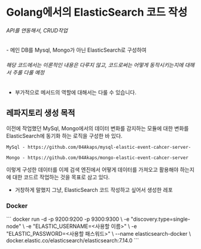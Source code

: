 <h1>Golang에서의 ElasticSearch 코드 작성</h1>

<h6>API를 연동해서, CRUD작업</h6>
- 메인 DB를 Mysql, Mongo가 아닌 ElasticSearch로 구성하여

<h6>해당 코드에서는 이론적인 내용은 다루지 않고, 코드로써는 어떻게 동작시키는지에 대해서 주롤 다룰 예정</h6>

- 부가적으로 메서드의 역할에 대해서는 다룰 수 있습니다.


## 레파지토리 생성 목적
이전에 작업했던 MySql, Mongo에서의 데이터 변화를 감지하는 모듈에 대한 변화를
ElasticSearch에 동기화 하는 로직을 구성한 바 있다.
```azure
MySql - https://github.com/04Akaps/mysql-elastic-event-cahcer-server-

Mongo - https://github.com/04Akaps/mongo-elastic-event-cahcer-server
```

이렇게 구성한 데이터를 이제 검색 엔진에서 어떻게 데이터를 가져오고 활용해야 하는지에 대한 코드르 작업하는 것을 목표로 삼고 있다.
- 거창하게 말했지 그냥, ElasticSearch 코드 작성하고 싶어서 생성한 레포

<h3>Docker</h3>
```
docker run -d -p 9200:9200 -p 9300:9300 \
-e "discovery.type=single-node" \
-e "ELASTIC_USERNAME=<사용할 이름>" \
-e "ELASTIC_PASSWORD=<사용할 패스워드>" \
--name elasticsearch-docker \
docker.elastic.co/elasticsearch/elasticsearch:7.14.0
```

